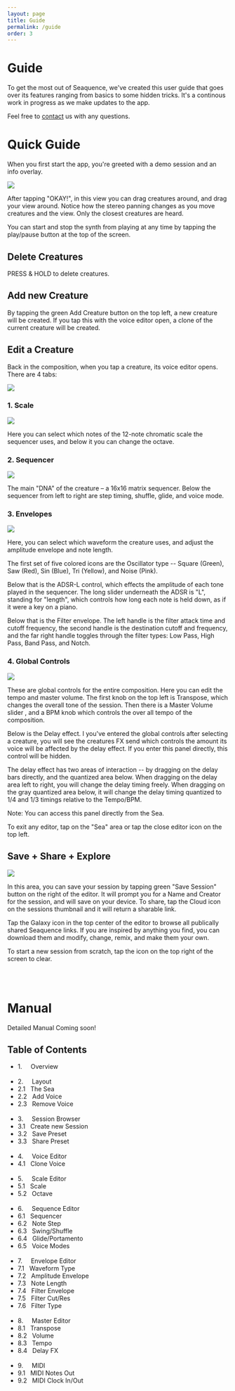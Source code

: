 ```yaml
---
layout: page
title: Guide
permalink: /guide
order: 3
---
```


# Guide

To get the most out of Seaquence, we've created this user guide that goes over its features ranging from basics to some hidden tricks. It's a continous work in progress as we make updates to the app.

Feel free to [contact](/seaquence/contact) us with any questions.

<a name="quick"></a>

# Quick Guide

When you first start the app, you're greeted with a demo session and an info overlay.

![]({{site.baseurl}}/images/screenshots/screenshot_iPad9.7_2x_00033.png)

After tapping "OKAY!", in this view you can drag creatures around, and drag your view around. Notice how the stereo panning changes as you move creatures and the view. Only the closest creatures are heard.

You can start and stop the synth from playing at any time by tapping the play/pause button at the top of the screen.

## Delete Creatures

PRESS & HOLD to delete creatures.

## Add new Creature

By tapping the green Add Creature button on the top left, a new creature will be created. If you tap this with the voice editor open, a clone of the current creature will be created.

## Edit a Creature

Back in the composition, when you tap a creature, its voice editor opens. There are 4 tabs:

![]({{site.baseurl}}/images/guide/editor-tabs.png)

### 1. Scale

![]({{site.baseurl}}/images/screenshots/screenshot_iPad12.9_2x_00053_thumb.png)

Here you can select which notes of the 12-note chromatic scale the sequencer uses, and below it you can change the octave.

### 2. Sequencer

![]({{site.baseurl}}/images/screenshots/screenshot_iPad12.9_2x_00029_thumb.png)

The main "DNA" of the creature – a 16x16 matrix sequencer. Below the sequencer from left to right are step timing, shuffle, glide, and voice mode.

### 3. Envelopes

![]({{site.baseurl}}/images/screenshots/screenshot_iPad12.9_2x_00009_thumb.png)

Here, you can select which waveform the creature uses, and adjust the amplitude envelope and note length.

The first set of five colored icons are the Oscillator type -- Square (Green), Saw (Red), Sin (Blue), Tri (Yellow), and Noise (Pink).

Below that is the ADSR-L control, which effects the amplitude of each tone played in the sequencer. The long slider underneath the ADSR is "L", standing for "length", which controls how long each note is held down, as if it were a key on a piano.

Below that is the Filter envelope. The left handle is the filter attack time and cutoff frequency, the second handle is the destination cutoff and frequency, and the far right handle toggles through the filter types: Low Pass, High Pass, Band Pass, and Notch.

### 4. Global Controls

![]({{site.baseurl}}/images/screenshots/screenshot_iPad9.7_0.5x_00000.png)

These are global controls for the entire composition. Here you can edit the tempo and master volume. The first knob on the top left is Transpose, which changes the overall tone of the session. Then there is a Master Volume slider , and a BPM knob which controls the over all tempo of the composition.

Below is the Delay effect. I you've entered the global controls after selecting a creature, you will see the creatures FX send which controls the amount its voice will be affected by the delay effect. If you enter this panel directly, this control will be hidden.

The delay effect has two areas of interaction -- by dragging on the delay bars directly, and the quantized area below. When dragging on the delay area left to right, you will change the delay timing freely. When dragging on the gray quantized area below, it will change the delay timing quantized to 1/4 and 1/3 timings relative to the Tempo/BPM.

Note: You can access this panel directly from the Sea.

To exit any editor, tap on the "Sea" area or tap the close editor icon on the top left.

## Save + Share + Explore

![]({{site.baseurl}}/images/screenshots/screenshot_iPad12.9_2x_00066_thumb.png)

In this area, you can save your session by tapping green "Save Session" button on the right of the editor. It will prompt you for a Name and Creator for the session, and will save on your device. To share, tap the Cloud icon on the sessions thumbnail and it will return a sharable link.

Tap the Galaxy icon in the top center of the editor to browse all publically shared Seaquence links. If you are inspired by anything you find, you can download them and modify, change, remix, and make them your own.

To start a new session from scratch, tap the icon on the top right of the screen to clear.

<br />
<br />

<a name="full"></a>

# Manual

Detailed Manual Coming soon!

## Table of Contents

<section>

<ul class="manual">

<li>1.  &nbsp;&nbsp;&nbsp; Overview</li>
<br />

<li>2.  &nbsp;&nbsp;&nbsp; Layout</li>
<li>2.1 &nbsp; The Sea</li>
<li>2.2 &nbsp; Add Voice</li>
<li>2.3 &nbsp; Remove Voice</li>
<br />

<li>3.  &nbsp;&nbsp;&nbsp; Session Browser</li>
<li>3.1 &nbsp; Create new Session</li>
<li>3.2 &nbsp; Save Preset</li>
<li>3.3 &nbsp; Share Preset</li>
<br />

<li>4.  &nbsp;&nbsp;&nbsp; Voice Editor</li>
<li>4.1 &nbsp; Clone Voice</li>
<br />

<li>5.  &nbsp;&nbsp;&nbsp; Scale Editor</li>
<li>5.1 &nbsp; Scale</li>
<li>5.2 &nbsp; Octave</li>
<br />

<li>6.  &nbsp;&nbsp;&nbsp; Sequence Editor</li>
<li>6.1 &nbsp; Sequencer</li>
<li>6.2 &nbsp; Note Step</li>
<li>6.3 &nbsp; Swing/Shuffle</li>
<li>6.4 &nbsp; Glide/Portamento</li>
<li>6.5 &nbsp; Voice Modes</li>
<br />

<li>7.  &nbsp;&nbsp;&nbsp; Envelope Editor</li>
<li>7.1 &nbsp; Waveform Type</li>
<li>7.2 &nbsp; Amplitude Envelope</li>
<li>7.3 &nbsp; Note Length</li>
<li>7.4 &nbsp; Filter Envelope</li>
<li>7.5 &nbsp; Filter Cut/Res</li>
<li>7.6 &nbsp; Filter Type</li>
<br />

<li>8.  &nbsp;&nbsp;&nbsp; Master Editor</li>
<li>8.1 &nbsp; Transpose</li>
<li>8.2 &nbsp; Volume</li>
<li>8.3 &nbsp; Tempo</li>
<li>8.4 &nbsp; Delay FX</li>
<br />

<li>9.  &nbsp;&nbsp;&nbsp; MIDI</li>
<li>9.1 &nbsp; MIDI Notes Out</li>
<li>9.2 &nbsp; MIDI Clock In/Out</li>

</section>

<br />
<br />
<br />


